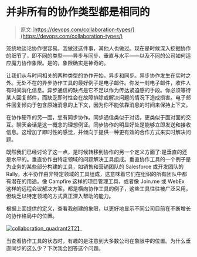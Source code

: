 # 并非所有的协作类型都是相同的

> 原文:[https://devops.com/collaboration-types/](https://devops.com/collaboration-types/)

笼统地谈论协作很容易。我做过这件事，其他人也做过。现在是时候深入挖掘协作的细节了，即不同的类型——异步与同步、垂直与水平——以及不同的公司如何适应魔力协作象限。是的，象限确实是神奇的。

让我们从与时间相关的两种类型的协作开始，异步和同步。异步协作发生在实时之外。无处不在的异步协作工具的最好例子是电子邮件。你发一封电子邮件，收件人有时间消化信息。异步通信的缺点是它不足以作为传达紧迫感的手段。你必须等待某人回复邮件，而缺乏即时性会在故障排除或解决问题的情况下造成损害。电子邮件回复倾向于包含原始消息的上下文，因为你不能依靠消息的时间来保持上下文。

在协作硬币的另一面，您有同步协作。同步通信类似于对话，更类似于面对面的交互。聊天会话是这一概念的理想例证。同步协作的明显好处是能够立即发送和接收信息。这增加了即时性的感觉，并倾向于提供一种更有效的合作方式来实时解决问题。

既然我们已经讨论了这一点，是时候转移到协作的另一个定义方面了:是垂直的还是水平的。垂直协作由特定领域的问题解决工具组成。垂直协作工具的一个例子是为业务的某些部分构建的工具，如销售和营销团队的 Salesforce 或开发团队的 Rally。水平协作由非特定领域的工具组成，这意味着它们在组织的所有团队中都有潜在的用途。像 Campfire 这样的项目管理工具，或者像 Join.me 或 WebEx 这样的远程会议解决方案，都是横向协作工具的例子，这些工具往往被广泛采用，但缺乏以特定领域的方式真正深入帮助的能力。

根据上面提供的定义，查看我创建的象限，以更好地显示不同公司目前在不断增长的协作格局中的位置。

[![collaboration_quadrant2](../Images/cebf37e56fbca828d1628a56ff3448a7.png)T2】](https://devops.com/wp-content/uploads/2014/04/collaboration_quadrant2.jpg)

当查看协作工具的状态时，有趣的是注意到大多数公司在象限中的位置。为什么垂直同步的这么少？下次我会回答这个问题。